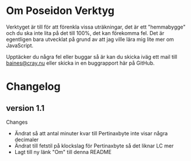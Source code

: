 # Om Poseidon Verktyg
Verktyget är till för att förenkla vissa uträkningar, det är ett "hemmabygge" och du ska inte lita på det till 100%, det kan förekomma fel.
Det är egentligen bara utvecklat på grund av att jag ville lära mig lite mer om JavaScript.

Upptäcker du några fel eller buggar så är kan du skicka iväg ett mail till baines@cray.nu eller skicka in en buggrapport här på GitHub.

# Changelog

## version 1.1
Changes
- Ändrat så att antal minuter kvar till Pertinaxbyte inte visar några decimaler
- Ändrat till fetstil på klockslag för Pertinaxbyte så det liknar LC mer
- Lagt till ny länk "Om" till denna README
